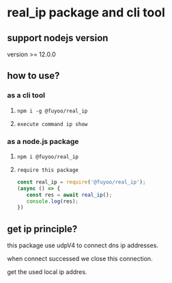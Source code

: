 # real_ip package and cli tool

## support nodejs version

version >= 12.0.0

## how to use?

### as a cli tool

1. `npm i -g @fuyoo/real_ip`

2. `execute command ip show`

### as a node.js package

1. `npm i @fuyoo/real_ip`

2. `require this package`
    ```javascript
    const real_ip = require('@fuyoo/real_ip');
    (async () => {
       const res = await real_ip();
       console.log(res);
    })
    ```

## get ip principle?

this package use udpV4 to connect dns ip addresses.

when connect successed we close this connection.

get the used local ip addres.


